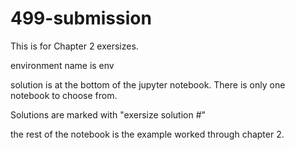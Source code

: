 # 499-submission

This is for Chapter 2 exersizes. 

environment name is env

solution is at the bottom of the jupyter notebook. There is only one notebook to choose from. 

Solutions are marked with "exersize solution #"

the rest of the notebook is the example worked through chapter 2.
